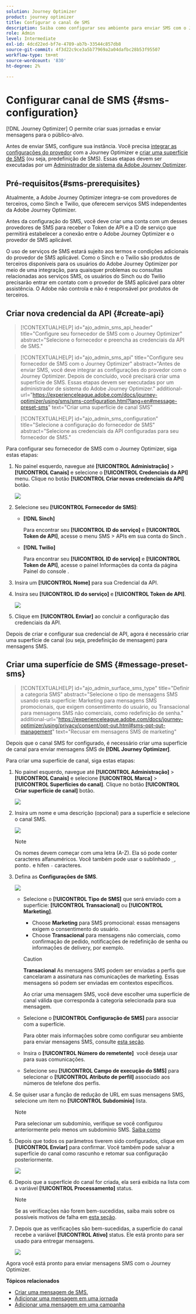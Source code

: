 ```yaml
---
solution: Journey Optimizer
product: journey optimizer
title: Configurar o canal de SMS
description: Saiba como configurar seu ambiente para enviar SMS com o Journey Optimizer
role: Admin
level: Intermediate
exl-id: 4dcd22ed-bf7e-4789-ab7b-33544c857db8
source-git-commit: 4f3d22c9ce3a5b77969a2a04dafbc28b53f95507
workflow-type: tm+mt
source-wordcount: '830'
ht-degree: 2%

---
```


# Configurar canal de SMS {#sms-configuration}

[!DNL Journey Optimizer] O permite criar suas jornadas e enviar mensagens para o público-alvo.

Antes de enviar SMS, configure sua instância. Você precisa [integrar as configurações do provedor](#create-api) com a Journey Optimizer e [criar uma superfície de SMS](#message-preset-sms) (ou seja, predefinição de SMS). Essas etapas devem ser executadas por um [Administrador de sistema da Adobe Journey Optimizer](../start/path/administrator.md).

## Pré-requisitos{#sms-prerequisites}

Atualmente, a Adobe Journey Optimizer integra-se com provedores de terceiros, como Sinch e Twilio, que oferecem serviços SMS independentes da Adobe Journey Optimizer.

Antes da configuração do SMS, você deve criar uma conta com um desses provedores de SMS para receber o Token de API e a ID de serviço que permitirá estabelecer a conexão entre o Adobe Journey Optimizer e o provedor de SMS aplicável.

O uso de serviços de SMS estará sujeito aos termos e condições adicionais do provedor de SMS aplicável. Como o Sinch e o Twilio são produtos de terceiros disponíveis para os usuários do Adobe Journey Optimizer por meio de uma integração, para quaisquer problemas ou consultas relacionadas aos serviços SMS, os usuários do Sinch ou do Twilio precisarão entrar em contato com o provedor de SMS aplicável para obter assistência. O Adobe não controla e não é responsável por produtos de terceiros.


## Criar nova credencial da API {#create-api}

>[!CONTEXTUALHELP]
>id="ajo_admin_sms_api_header"
>title="Configure seu fornecedor de SMS com o Journey Optimizer"
>abstract="Selecione o fornecedor e preencha as credenciais da API de SMS."

>[!CONTEXTUALHELP]
>id="ajo_admin_sms_api"
>title="Configure seu fornecedor de SMS com o Journey Optimizer"
>abstract="Antes de enviar SMS, você deve integrar as configurações do provedor com o Journey Optimizer. Depois de concluído, você precisará criar uma superfície de SMS. Essas etapas devem ser executadas por um administrador de sistema do Adobe Journey Optimizer."
>additional-url="https://experienceleague.adobe.com/docs/journey-optimizer/using/sms/sms-configuration.html?lang=en#message-preset-sms" text="Criar uma superfície de canal SMS"

>[!CONTEXTUALHELP]
>id="ajo_admin_sms_configuration"
>title="Selecione a configuração do fornecedor de SMS"
>abstract="Selecione as credenciais da API configuradas para seu fornecedor de SMS."

Para configurar seu fornecedor de SMS com o Journey Optimizer, siga estas etapas:

1. No painel esquerdo, navegue até **[!UICONTROL Administração]** > **[!UICONTROL Canais]** e selecione o **[!UICONTROL Credenciais da API]** menu. Clique no botão **[!UICONTROL Criar novas credenciais da API]** botão.

   ![](assets/sms_6.png)

1. Selecione seu **[!UICONTROL Fornecedor de SMS]**:

   * **[!DNL Sinch]**

      Para encontrar seu **[!UICONTROL ID do serviço]** e **[!UICONTROL Token de API]**, acesse o menu SMS > APIs em sua conta do Sinch .

   * **[!DNL Twilio]**

      Para encontrar seu **[!UICONTROL ID do serviço]** e **[!UICONTROL Token de API]**, acesse o painel Informações da conta da página Painel do console .


1. Insira um **[!UICONTROL Nome]** para sua Credencial da API.

1. Insira seu **[!UICONTROL ID do serviço]** e **[!UICONTROL Token de API]**.

   ![](assets/sms_7.png)

1. Clique em **[!UICONTROL Enviar]** ao concluir a configuração das credenciais da API.

Depois de criar e configurar sua credencial de API, agora é necessário criar uma superfície de canal (ou seja, predefinição de mensagem) para mensagens SMS.

## Criar uma superfície de SMS {#message-preset-sms}

>[!CONTEXTUALHELP]
>id="ajo_admin_surface_sms_type"
>title="Definir a categoria SMS"
>abstract="Selecione o tipo de mensagens SMS usando esta superfície: Marketing para mensagens SMS promocionais, que exigem consentimento do usuário, ou Transacional para mensagens SMS não comerciais, como redefinição de senha."
>additional-url="https://experienceleague.adobe.com/docs/journey-optimizer/using/privacy/consent/opt-out.html#sms-opt-out-management" text="Recusar em mensagens SMS de marketing"

Depois que o canal SMS for configurado, é necessário criar uma superfície de canal para enviar mensagens SMS de **[!DNL Journey Optimizer]**.

Para criar uma superfície de canal, siga estas etapas:

1. No painel esquerdo, navegue até **[!UICONTROL Administração]** > **[!UICONTROL Canais]** e selecione **[!UICONTROL Marca]** > **[!UICONTROL Superfícies do canal]**. Clique no botão **[!UICONTROL Criar superfície de canal]** botão.

   ![](assets/preset-create.png)

1. Insira um nome e uma descrição (opcional) para a superfície e selecione o canal SMS.

   ![](assets/sms_preset.png)

   >[!NOTE]
   >
   > Os nomes devem começar com uma letra (A-Z). Ela só pode conter caracteres alfanuméricos. Você também pode usar o sublinhado `_`, ponto`.` e hífen `-` caracteres.

1. Defina as **Configurações de SMS**.

   ![](assets/preset-sms.png)

   * Selecione o **[!UICONTROL Tipo de SMS]** que será enviado com a superfície: **[!UICONTROL Transacional]** ou **[!UICONTROL Marketing]**.

      * Choose **Marketing** para SMS promocional: essas mensagens exigem o consentimento do usuário.
      * Choose **Transacional** para mensagens não comerciais, como confirmação de pedido, notificações de redefinição de senha ou informações de delivery, por exemplo.

      >[!CAUTION]
      >
      >**Transacional** As mensagens SMS podem ser enviadas a perfis que cancelaram a assinatura nas comunicações de marketing. Essas mensagens só podem ser enviadas em contextos específicos.

      Ao criar uma mensagem SMS, você deve escolher uma superfície de canal válida que corresponda à categoria selecionada para sua mensagem.

   * Selecione o **[!UICONTROL Configuração de SMS]** para associar com a superfície.

      Para obter mais informações sobre como configurar seu ambiente para enviar mensagens SMS, consulte [esta seção](#create-api).

   * Insira o **[!UICONTROL Número do remetente]** &#x200B; você deseja usar para suas comunicações.

   * Selecione seu **[!UICONTROL Campo de execução do SMS]** para selecionar o **[!UICONTROL Atributo de perfil]** associado aos números de telefone dos perfis.


1. Se quiser usar a função de redução de URL em suas mensagens SMS, selecione um item no **[!UICONTROL Subdomínio]** lista.

   >[!NOTE]
   >
   >Para selecionar um subdomínio, verifique se você configurou anteriormente pelo menos um subdomínio SMS. [Saiba como](sms-subdomains.md)

1. Depois que todos os parâmetros tiverem sido configurados, clique em **[!UICONTROL Enviar]** para confirmar. Você também pode salvar a superfície do canal como rascunho e retomar sua configuração posteriormente.

   ![](assets/sms_preset_2.png)

1. Depois que a superfície do canal for criada, ela será exibida na lista com a variável **[!UICONTROL Processamento]** status.

   >[!NOTE]
   >
   >Se as verificações não forem bem-sucedidas, saiba mais sobre os possíveis motivos de falha em [esta seção](#monitor-channel-surfaces).

1. Depois que as verificações são bem-sucedidas, a superfície do canal recebe a variável **[!UICONTROL Ativo]** status. Ele está pronto para ser usado para entregar mensagens.

   ![](assets/preset-active.png)

Agora você está pronto para enviar mensagens SMS com o Journey Optimizer.

**Tópicos relacionados**

* [Criar uma mensagem de SMS.](create-sms.md)
* [Adicionar uma mensagem em uma jornada](../building-journeys/journeys-message.md)
* [Adicionar uma mensagem em uma campanha](../campaigns/create-campaign.md)

